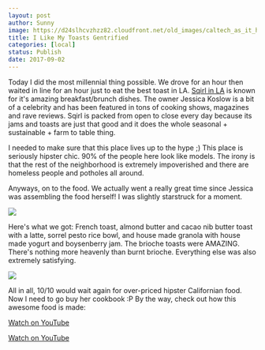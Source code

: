 ```yaml
---
layout: post
author: Sunny
image: https://d24slhcvzhzz82.cloudfront.net/old_images/caltech_as_it_happens/6a0105349b8251970b01b7c91606c2970b.jpg
title: I Like My Toasts Gentrified
categories: [local]
status: Publish
date: 2017-09-02
---
```





Today I did the most millennial thing possible. We drove for an hour then waited in line for an hour just to eat the best toast in LA. [Sqirl in LA](https://sqirlla.com/menu/) is known for it's amazing breakfast/brunch dishes. The owner Jessica Koslow is a bit of a celebrity and has been featured in tons of cooking shows, magazines and rave reviews. Sqirl is packed from open to close every day because its jams and toasts are just that good and it does the whole seasonal + sustainable + farm to table thing.




I needed to make sure that this place lives up to the hype ;) This place is seriously hipster chic. 90% of the people here look like models. The irony is that the rest of the neighborhood is extremely impoverished and there are homeless people and potholes all around.


Anyways, on to the food. We actually went a really great time since Jessica was assembling the food herself! I was slightly starstruck for a moment.




![](https://d24slhcvzhzz82.cloudfront.net/old_images/caltech_as_it_happens/6a0105349b8251970b01bb09b94497970d.jpg)

Here's what we got: French toast, almond butter and cacao nib butter toast with a latte, sorrel pesto rice bowl, and house made granola with house made yogurt and boysenberry jam. The brioche toasts were AMAZING. There's nothing more heavenly than burnt brioche. Everything else was also extremely satisfying.




![](https://d24slhcvzhzz82.cloudfront.net/old_images/caltech_as_it_happens/6a0105349b8251970b01b7c91606a0970b.jpg)

All in all, 10/10 would wait again for over-priced hipster Californian food. Now I need to go buy her cookbook :P By the way, check out how this awesome food is made:


[Watch on YouTube](https://www.youtube.com/watch?v=p-I5UoBydFY)


[Watch on YouTube](https://www.youtube.com/watch?v=07wz-GX47nY)


